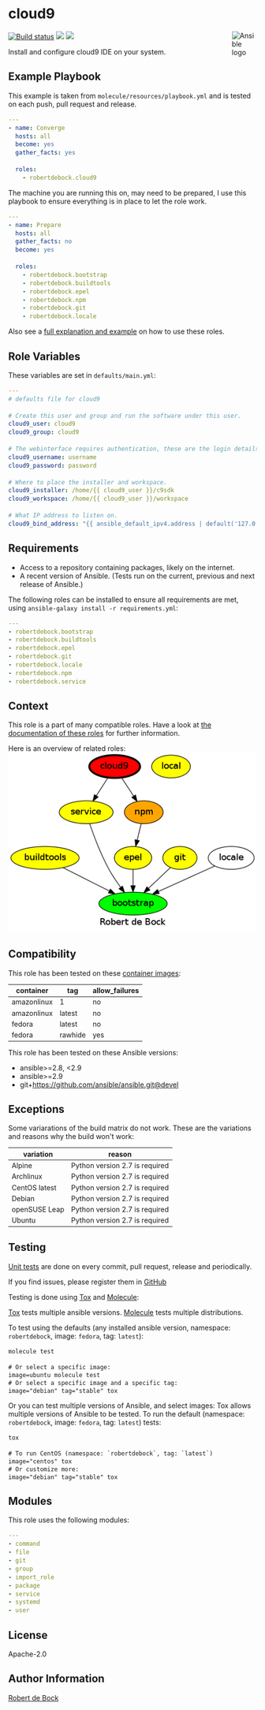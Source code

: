 cloud9
=========

<img src="https://docs.ansible.com/ansible-tower/3.2.4/html_ja/installandreference/_static/images/logo_invert.png" width="10%" height="10%" alt="Ansible logo" align="right"/>
<a href="https://travis-ci.org/robertdebock/ansible-role-cloud9"> <img src="https://travis-ci.org/robertdebock/ansible-role-cloud9.svg?branch=master" alt="Build status"/></a> <img src="https://img.shields.io/ansible/role/d/29418"/> <img src="https://img.shields.io/ansible/quality/29418"/>

Install and configure cloud9 IDE on your system.

Example Playbook
----------------

This example is taken from `molecule/resources/playbook.yml` and is tested on each push, pull request and release.
```yaml
---
- name: Converge
  hosts: all
  become: yes
  gather_facts: yes

  roles:
    - robertdebock.cloud9
```

The machine you are running this on, may need to be prepared, I use this playbook to ensure everything is in place to let the role work.
```yaml
---
- name: Prepare
  hosts: all
  gather_facts: no
  become: yes

  roles:
    - robertdebock.bootstrap
    - robertdebock.buildtools
    - robertdebock.epel
    - robertdebock.npm
    - robertdebock.git
    - robertdebock.locale
```


Also see a [full explanation and example](https://robertdebock.nl/how-to-use-these-roles.html) on how to use these roles.

Role Variables
--------------

These variables are set in `defaults/main.yml`:
```yaml
---
# defaults file for cloud9

# Create this user and group and run the software under this user.
cloud9_user: cloud9
cloud9_group: cloud9

# The webinterface requires authentication, these are the login details.
cloud9_username: username
cloud9_password: password

# Where to place the installer and workspace.
cloud9_installer: /home/{{ cloud9_user }}/c9sdk
cloud9_workspace: /home/{{ cloud9_user }}/workspace

# What IP address to listen on.
cloud9_bind_address: "{{ ansible_default_ipv4.address | default('127.0.0.1') }}"
```

Requirements
------------

- Access to a repository containing packages, likely on the internet.
- A recent version of Ansible. (Tests run on the current, previous and next release of Ansible.)

The following roles can be installed to ensure all requirements are met, using `ansible-galaxy install -r requirements.yml`:

```yaml
---
- robertdebock.bootstrap
- robertdebock.buildtools
- robertdebock.epel
- robertdebock.git
- robertdebock.locale
- robertdebock.npm
- robertdebock.service

```

Context
-------

This role is a part of many compatible roles. Have a look at [the documentation of these roles](https://robertdebock.nl/) for further information.

Here is an overview of related roles:
![dependencies](https://raw.githubusercontent.com/robertdebock/drawings/artifacts/cloud9.png "Dependency")


Compatibility
-------------

This role has been tested on these [container images](https://hub.docker.com/):

|container|tag|allow_failures|
|---------|---|--------------|
|amazonlinux|1|no|
|amazonlinux|latest|no|
|fedora|latest|no|
|fedora|rawhide|yes|

This role has been tested on these Ansible versions:

- ansible>=2.8, <2.9
- ansible>=2.9
- git+https://github.com/ansible/ansible.git@devel

Exceptions
----------

Some variarations of the build matrix do not work. These are the variations and reasons why the build won't work:

| variation                 | reason                 |
|---------------------------|------------------------|
| Alpine | Python version 2.7 is required |
| Archlinux | Python version 2.7 is required |
| CentOS latest | Python version 2.7 is required |
| Debian | Python version 2.7 is required |
| openSUSE Leap | Python version 2.7 is required |
| Ubuntu | Python version 2.7 is required |


Testing
-------

[Unit tests](https://travis-ci.org/robertdebock/ansible-role-cloud9) are done on every commit, pull request, release and periodically.

If you find issues, please register them in [GitHub](https://github.com/robertdebock/ansible-role-cloud9/issues)

Testing is done using [Tox](https://tox.readthedocs.io/en/latest/) and [Molecule](https://github.com/ansible/molecule):

[Tox](https://tox.readthedocs.io/en/latest/) tests multiple ansible versions.
[Molecule](https://github.com/ansible/molecule) tests multiple distributions.

To test using the defaults (any installed ansible version, namespace: `robertdebock`, image: `fedora`, tag: `latest`):

```
molecule test

# Or select a specific image:
image=ubuntu molecule test
# Or select a specific image and a specific tag:
image="debian" tag="stable" tox
```

Or you can test multiple versions of Ansible, and select images:
Tox allows multiple versions of Ansible to be tested. To run the default (namespace: `robertdebock`, image: `fedora`, tag: `latest`) tests:

```
tox

# To run CentOS (namespace: `robertdebock`, tag: `latest`)
image="centos" tox
# Or customize more:
image="debian" tag="stable" tox
```

Modules
-------

This role uses the following modules:
```yaml
---
- command
- file
- git
- group
- import_role
- package
- service
- systemd
- user
```

License
-------

Apache-2.0


Author Information
------------------

[Robert de Bock](https://robertdebock.nl/)

